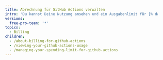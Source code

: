 ```yaml
---
title: Abrechnung für GitHub Actions verwalten
intro: 'Du kannst Deine Nutzung ansehen und ein Ausgabenlimit für {% data variables.product.prodname_actions %} setzen.'
versions:
  free-pro-team: '*'
topics:
  - Billing
children:
  - /about-billing-for-github-actions
  - /viewing-your-github-actions-usage
  - /managing-your-spending-limit-for-github-actions
---
```


